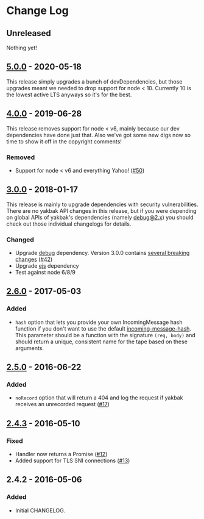 # Change Log

## Unreleased

Nothing yet!

## [5.0.0] - 2020-05-18

This release simply upgrades a bunch of devDependencies, but those upgrades meant we needed to drop support for node < 10. Currently 10 is the lowest active LTS anyways so it's for the best.

## [4.0.0] - 2019-06-28

This release removes support for node < v6, mainly because our dev dependencies have done just that. Also we've got some new digs now so time to show it off in the copyright comments! 

### Removed

- Support for node < v6 and everything Yahoo! ([#50])

## [3.0.0] - 2018-01-17

This release is mainly to upgrade dependencies with security vulnerabilities. There are no yakbak API changes in this release, but if you were depending on global APIs of yakbak's dependencies (namely debug@2.x) you should check out those individual changelogs for details.

### Changed

- Upgrade [debug](https://github.com/visionmedia/debug) dependency. Version 3.0.0 contains [several breaking changes](https://github.com/visionmedia/debug/blob/master/CHANGELOG.md#300--2017-08-08) ([#42])
- Upgrade [ejs](https://github.com/mde/ejs) dependency
- Test against node 6/8/9

## [2.6.0] - 2017-05-03

### Added

- `hash` option that lets you provide your own IncomingMessage hash function if you don't want to use the default [incoming-message-hash](https://github.com/flickr/incoming-message-hash). This parameter should be a function with the signature `(req, body)` and should return a unique, consistent name for the tape based on these arguments.

## [2.5.0] - 2016-06-22

### Added

- `noRecord` option that will return a 404 and log the request if yakbak receives an unrecorded request ([#17])

## [2.4.3] - 2016-05-10

### Fixed

- Handler now returns a Promise ([#12])
- Added support for TLS SNI connections ([#13])

## 2.4.2 - 2016-05-06

### Added

- Initial CHANGELOG.

[2.4.3]: https://github.com/flickr/yakbak/compare/v2.4.2...v2.4.3
[2.5.0]: https://github.com/flickr/yakbak/compare/v2.4.3...v2.5.0
[2.6.0]: https://github.com/flickr/yakbak/compare/v2.5.0...v2.6.0
[3.0.0]: https://github.com/flickr/yakbak/compare/v2.6.0...v3.0.0
[4.0.0]: https://github.com/flickr/yakbak/compare/v3.0.0...v4.0.0
[5.0.0]: https://github.com/flickr/yakbak/compare/v4.0.0...v5.0.0

[#12]: https://github.com/flickr/yakbak/pull/12
[#13]: https://github.com/flickr/yakbak/pull/13
[#17]: https://github.com/flickr/yakbak/pull/17
[#30]: https://github.com/flickr/yakbak/pull/30
[#42]: https://github.com/flickr/yakbak/pull/42
[#50]: https://github.com/flickr/yakbak/pull/50
